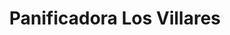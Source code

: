 ---
title: "Panificadora Los Villares"
url: /villares-de-la-reina/panificadora-los-villares/
shop: panadería
---